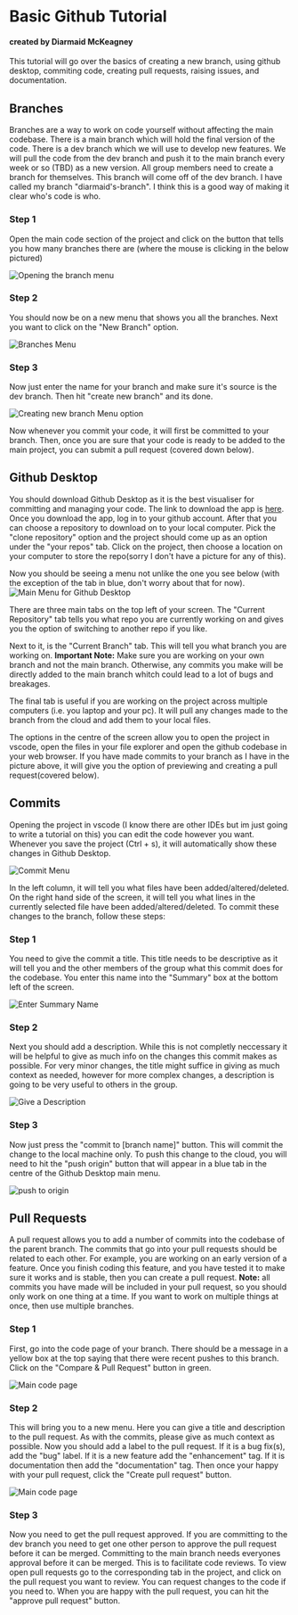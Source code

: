# Basic Github Tutorial
#### created by Diarmaid McKeagney

This tutorial will go over the basics of creating a new branch, using github desktop, commiting code, creating pull requests, raising issues, and documentation.

## Branches

Branches are a way to work on code yourself without affecting the main codebase. There is a main branch which will hold the final version of the code. There is a dev branch which we will use to develop new features. We will pull the code from the dev branch and push it to the main branch every week or so (TBD) as a new version. All group members need to create a branch for themselves. This branch will come off of the dev branch. I have called my branch "diarmaid's-branch". I think this is a good way of making it clear who's code is who.

### Step 1

Open the main code section of the project and click on the button that tells you how many branches there are (where the mouse is clicking in the below pictured)

<img src="/Tutorial_pics/branch/creating_new_branch_step_1.png" alt="Opening the branch menu"/>

### Step 2

You should now be on a new menu that shows you all the branches. Next you want to click on the "New Branch" option.

<img src="/Tutorial_pics/branch/creating_new_branch_step_2.png" alt="Branches Menu" />

### Step 3

Now just enter the name for your branch and make sure it's source is the dev branch. Then hit "create new branch" and its done.

<img src="/Tutorial_pics/branch/creating_new_branch_step_3.png" alt="Creating new branch Menu option" />

Now whenever you commit your code, it will first be committed to your branch. Then, once you are sure that your code is ready to be added to the main project, you can submit a pull request (covered down below). 

## Github Desktop

You should download Github Desktop as it is the best visualiser for committing and managing your code. The link to download the app is [here](https://desktop.github.com/ 'github desktop link'). Once you download the app, log in to your github account. After that you can choose a repository to download on to your local computer. Pick the "clone repository" option and the project should come up as an option under the "your repos" tab. Click on the project, then choose a location on your computer to store the repo(sorry I don't have a picture for any of this).

Now you should be seeing a menu not unlike the one you see below (with the exception of the tab in blue, don't worry about that for now).
<img src="/Tutorial_pics/github_desktop/Github_Desktop_main_page.png" alt="Main Menu for Github Desktop" />

There are three main tabs on the top left of your screen. The "Current Repository" tab tells you what repo you are currently working on and gives you the option of switching to another repo if you like.

 Next to it, is the "Current Branch" tab. This will tell you what branch you are working on. **Important Note:** Make sure you are working on your own branch and not the main branch. Otherwise, any commits you make will be directly added to the main branch whitch could lead to a lot of bugs and breakages. 

 The final tab is useful if you are working on the project across multiple computers (i.e. you laptop and your pc). It will pull any changes made to the branch from the cloud and add them to your local files.

 The options in the centre of the screen allow you to open the project in vscode, open the files in your file explorer and open the github codebase in your web browser. If you have made commits to your branch as I have in the picture above, it will give you the option of previewing and creating a pull request(covered below).

 ## Commits

 Opening the project in vscode (I know there are other IDEs but im just going to write a tutorial on this) you can edit the code however you want. Whenever you save the project (Ctrl + s), it will automatically show these changes in Github Desktop.

 <img src="/Tutorial_pics/commit/committing_github_desktop_interface_1.png" alt="Commit Menu"/>

 In the left column, it will tell you what files have been added/altered/deleted. On the right hand side of the screen, it will tell you what lines in the currently selected file have been added/altered/deleted. To commit these changes to the branch, follow these steps:

 ### Step 1

 You need to give the commit a title. This title needs to be descriptive as it will tell you and the other members of the group what this commit does for the codebase. You enter this name into the "Summary" box at the bottom left of the screen.

 <img src="/Tutorial_pics/commit/committing_github_desktop_interface_2.png" alt="Enter Summary Name"/>

### Step 2

 Next you should add a description. While this is not completly neccessary it will be helpful to give as much info on the changes this commit makes as possible. For very minor changes, the title might suffice in giving as much context as needed, however for more complex changes, a description is going to be very useful to others in the group.

  <img src="/Tutorial_pics/commit/committing_github_desktop_interface_3.png" alt="Give a Description"/>

### Step 3

  Now just press the "commit to [branch name]" button. This will commit the change to the local machine only. To push this change to the cloud, you will need to hit the "push origin" button that will appear in a blue tab in the centre of the Github Desktop main menu.

   <img src="/Tutorial_pics/commit/pushing_origin_github.png" alt="push to origin"/>

   ## Pull Requests

   A pull request allows you to add a number of commits into the codebase of the parent branch. The commits that go into your pull requests should be related to each other. For example, you are working on an early version of a feature. Once you finish coding this feature, and you have tested it to make sure it works and is stable, then you can create a pull request. **Note:** all commits you have made will be included in your pull request, so you should only work on one thing at a time. If you want to work on multiple things at once, then use multiple branches.

   ### Step 1

   First, go into the code page of your branch. There should be a message in a yellow box at the top saying that there were recent pushes to this branch. Click on the "Compare & Pull Request" button in green.

   <img src="/Tutorial_pics/pull_request/creating_pull_request_1.png" alt="Main code page"/>

   ### Step 2

   This will bring you to a new menu. Here you can give a title and description to the pull request. As with the commits, please give as much context as possible. Now you should add a label to the pull request. If it is a bug fix(s), add the "bug" label. If it is a new feature add the "enhancement" tag. If it is documentation then add the "documentation" tag. Then once your happy with your pull request, click the "Create pull request" button.

   <img src="/Tutorial_pics/pull_request/creating_pull_request_2.png" alt="Main code page"/>

   ### Step 3

   Now you need to get the pull request approved. If you are committing to the dev branch you need to get one other person to approve the pull request before it can be merged. Committing to the main branch needs everyones approval before it can be merged. This is to facilitate code reviews. To view open pull requests go to the corresponding tab in the project, and click on the pull request you want to review. You can request changes to the code if you need to. When you are happy with the pull request, you can hit the "approve pull request" button.
